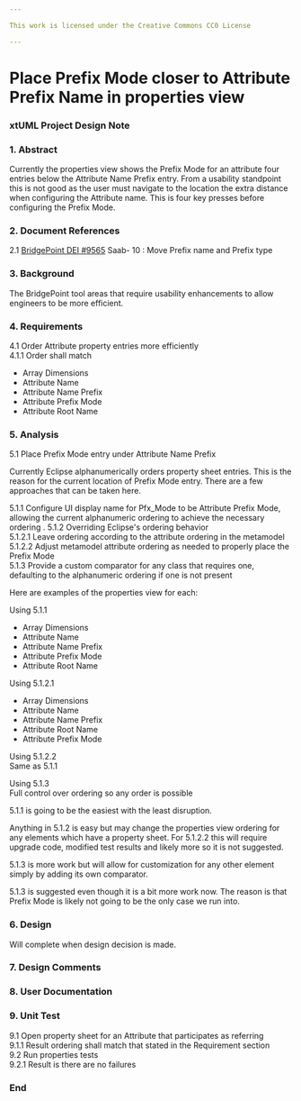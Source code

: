 ```yaml
---

This work is licensed under the Creative Commons CC0 License

---
```


# Place Prefix Mode closer to Attribute Prefix Name in properties view  
### xtUML Project Design Note

### 1. Abstract

Currently the properties view shows the Prefix Mode for an attribute four entries below the Attribute Name Prefix entry.  From a usability standpoint this is not good as the user must navigate to the location the extra distance when configuring the Attribute name.  This is four key presses before configuring the Prefix Mode.    


### 2. Document References

<a id="2.1"></a>2.1 [BridgePoint DEI #9565](https://support.onefact.net/issues/9565) Saab- 10 : Move Prefix name and Prefix type  

### 3. Background

The BridgePoint tool areas that require usability enhancements to allow engineers to be more efficient.   

### 4. Requirements

4.1 Order Attribute property entries more efficiently  
4.1.1 Order shall match  
- Array Dimensions  
- Attribute Name  
- Attribute Name Prefix  
- Attribute Prefix Mode   
- Attribute Root Name  

### 5. Analysis

5.1 Place Prefix Mode entry under Attribute Name Prefix  

Currently Eclipse alphanumerically orders property sheet entries.  This is the reason for the current location of Prefix Mode entry.  There are a few approaches that can be taken here.  

5.1.1 Configure UI display name for Pfx_Mode to be Attribute Prefix Mode, allowing the current alphanumeric ordering to achieve the necessary ordering . 
5.1.2 Overriding Eclipse's ordering behavior  
5.1.2.1 Leave ordering according to the attribute ordering in the metamodel  
5.1.2.2 Adjust metamodel attribute ordering as needed to properly place the Prefix Mode  
5.1.3 Provide a custom comparator for any class that requires one, defaulting to the alphanumeric ordering if one is not present  

Here are examples of the properties view for each:  

Using 5.1.1  
- Array Dimensions  
- Attribute Name  
- Attribute Name Prefix  
- Attribute Prefix Mode  
- Attribute Root Name  

Using 5.1.2.1  
- Array Dimensions  
- Attribute Name  
- Attribute Name Prefix  
- Attribute Root Name  
- Attribute Prefix Mode  

Using 5.1.2.2  
Same as 5.1.1  

Using 5.1.3  
Full control over ordering so any order is possible  

5.1.1 is going to be the easiest with the least disruption.  

Anything in 5.1.2 is easy but may change the properties view ordering for any elements which have a property sheet.  For 5.1.2.2 this will require upgrade code, modified test results and likely more so it is not suggested.  

5.1.3 is more work but will allow for customization for any other element simply by adding its own comparator.  

5.1.3 is suggested even though it is a bit more work now.  The reason is that Prefix Mode is likely not going to be the only case we run into.  

### 6. Design

Will complete when design decision is made.

### 7. Design Comments


### 8. User Documentation


### 9. Unit Test

9.1 Open property sheet for an Attribute that participates as referring    
9.1.1 Result ordering shall match that stated in the Requirement section  
9.2 Run properties tests  
9.2.1 Result is there are no failures  

### End
